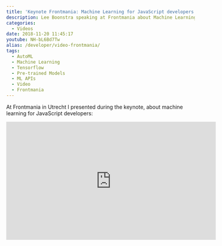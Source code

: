 ```yaml
---
title: 'Keynote Frontmania: Machine Learning for JavaScript developers'
description: Lee Boonstra speaking at Frontmania about Machine Learning
categories:
  - Videos
date: 2018-11-20 11:45:17
youtube: NH-bL6Bd7Tw
alias: /developer/video-frontmania/
tags:
  - AutoML
  - Machine Learning
  - Tensorflow
  - Pre-trained Models
  - ML APIs
  - Video
  - Frontmania
---
```




At Frontmania in Utrecht I presented during the keynote, about machine learning for JavaScript developers:
<!--more-->
<iframe width="560" height="315" src="https://www.youtube.com/embed/NH-bL6Bd7Tw?start=1686" frameborder="0" allow="accelerometer; autoplay; encrypted-media; gyroscope; picture-in-picture" allowfullscreen></iframe>